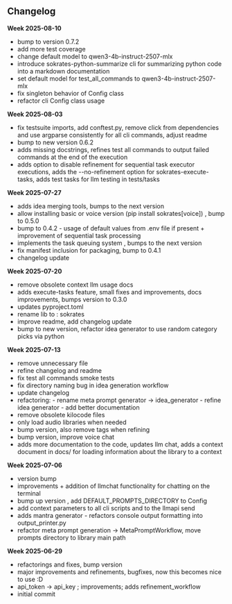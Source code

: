 ## Changelog

**Week 2025-08-10**
- bump to version 0.7.2
- add more test coverage
- change default model to qwen3-4b-instruct-2507-mlx
- introduce sokrates-python-summarize cli for summarizing python code into a markdown documentation
- set default model for test_all_commands to qwen3-4b-instruct-2507-mlx
- fix singleton behavior of Config class
- refactor cli Config class usage

**Week 2025-08-03**
- fix testsuite imports, add conftest.py, remove click from dependencies and use argparse consistently for all cli commands, adjust readme
- bump to new version 0.6.2
- adds missing docstrings, refines test all commands to output failed commands at the end of the execution
- adds option to disable refinement for sequential task executor executions, adds the --no-refinement option for sokrates-execute-tasks, adds test tasks for llm testing in tests/tasks

**Week 2025-07-27**
- adds idea merging tools, bumps to the next version
- allow installing basic or voice version (pip install sokrates[voice]) , bump to 0.5.0
- bump to 0.4.2 - usage of default values from .env file if present + improvement of sequential task processing
- implements the task queuing system , bumps to the next version
- fix manifest inclusion for packaging, bump to 0.4.1
- changelog update

**Week 2025-07-20**
- remove obsolete context llm usage docs
- adds execute-tasks feature, small fixes and improvements, docs improvements, bumps version to 0.3.0
- updates pyproject.toml
- rename lib to : sokrates
- improve readme, add changelog update
- bump to new version, refactor idea generator to use random category picks via python

**Week 2025-07-13**
- remove unnecessary file
- refine changelog and readme
- fix test all commands smoke tests
- fix directory naming bug in idea generation workflow
- update changelog
- refactoring: - rename meta prompt generator -> idea_generator - refine idea generator - add better documentation
- remove obsolete kilocode files
- only load audio libraries when needed
- bump version, also remove <answer> tags when refining
- bump version, improve voice chat
- adds more documentation to the code, updates llm chat, adds a context document in docs/ for loading information about the library to a context

**Week 2025-07-06**
- version bump
- improvements + addition of llmchat functionality for chatting on the terminal
- bump up version , add DEFAULT_PROMPTS_DIRECTORY to Config
- add context parameters to all cli scripts and to the llmapi send
- adds mantra generator - refactors console output formatting into output_printer.py
- refactor meta prompt generation -> MetaPromptWorkflow, move prompts directory to library main path

**Week 2025-06-29**
- refactorings and fixes, bump version
- major improvements and refinements, bugfixes, now this becomes nice to use :D
- api_token -> api_key ; improvements; adds refinement_workflow
- initial commit
